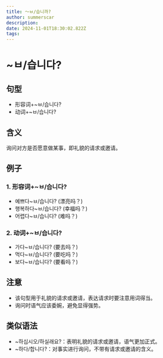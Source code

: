 ```yaml
---
title: 〜ㅂ/습니까?
author: summerscar
description:
date: 2024-11-01T18:30:02.822Z
tags:
---
```


# ~ㅂ/습니다?
## 句型
- 形容词+~ㅂ/습니다?
- 动词+~ㅂ/습니다?

## 含义
询问对方是否愿意做某事，即礼貌的请求或邀请。

## 例子
### 1. 形容词+~ㅂ/습니다?
- <Speak>예쁘다~ㅂ/습니다?</Speak> (漂亮吗？)
- <Speak>행복하다~ㅂ/습니다?</Speak> (幸福吗？)
- <Speak>어렵다~ㅂ/습니다?</Speak> (难吗？)

### 2. 动词+~ㅂ/습니다?
- <Speak>가다~ㅂ/습니다?</Speak> (要去吗？)
- <Speak>먹다~ㅂ/습니다?</Speak> (要吃吗？)
- <Speak>보다~ㅂ/습니다?</Speak> (要看吗？)

## 注意
- 该句型用于礼貌的请求或邀请，表达请求时要注意用词得当。
- 询问时语气应该委婉，避免显得强势。

## 类似语法
- ~하십시오/하실래요?：表明礼貌的请求或邀请，语气更加正式。
- ~하다/합니다?：对事实进行询问，不带有请求或邀请的含义。